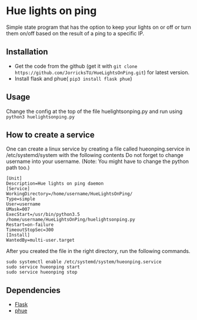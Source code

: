 # Hue lights on ping
Simple state program that has the option to keep your lights on or off or turn them on/off based on
the result of a ping to a specific IP.

## Installation

- Get the code from the github (get it with `git clone https://github.com/JorricksTU/HueLightsOnPing.git`) for latest version.
- Install flask and phue(
`
pip3 install flask phue
`)

## Usage
Change the config at the top of the file huelightsonping.py and run using
`python3 huelightsonping.py`

## How to create a service
One can create a linux service by creating a file called hueonping.service in /etc/systemd/system with the following contents
Do not forget to change username into your username.
(Note: You might have to change the python path too.)
``` linux
[Unit]
Description=Hue lights on ping daemon
[Service]
WorkingDirectory=/home/username/HueLightsOnPing/
Type=simple
User=username
UMask=007
ExecStart=/usr/bin/python3.5 /home/username/HueLightsOnPing/huelightsonping.py
Restart=on-failure
TimeoutStopSec=300
[Install]
WantedBy=multi-user.target
```

After you created the file in the right directory, run the following commands.
```linux
sudo systemctl enable /etc/systemd/system/hueonping.service
sudo service hueonping start
sudo service hueonping stop
```
## Dependencies
- [Flask](http://flask.pocoo.org/)
- [phue](https://github.com/studioimaginaire/phue)